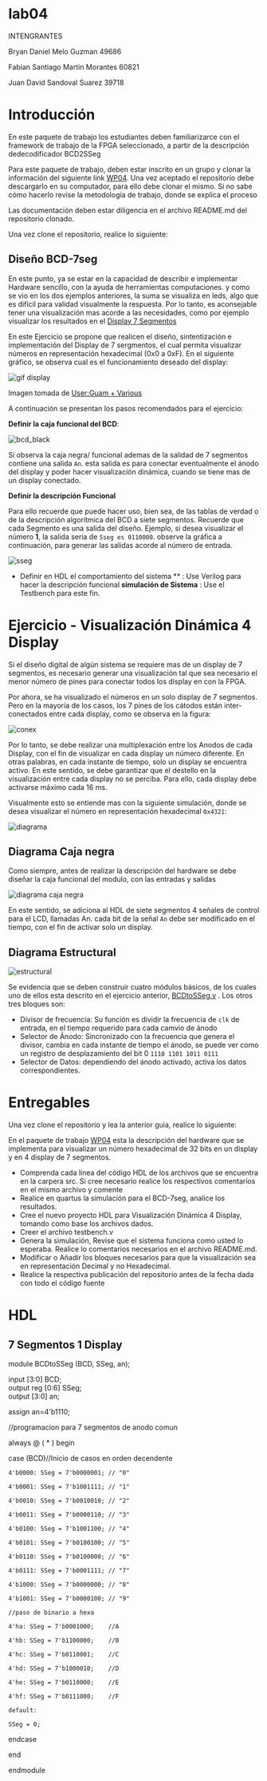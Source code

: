 # lab04

INTENGRANTES

Bryan Daniel Melo Guzman 49686

Fabian Santiago Martin Morantes 60821

Juan David Sandoval Suarez 39718

# Introducción

En este paquete de trabajo los estudiantes deben familiarizarce con el  framework de trabajo de la FPGA seleccionado, a partir de la descripción dedecodificador BCD2SSeg

Para este paquete de trabajo, deben estar inscrito en un grupo y clonar la información del siguiente link [WP04](https://classroom.github.com/g/zCBwHHKX). Una vez aceptado el repositorio debe descargarlo en su computador, para ello debe clonar el mismo. Si no sabe cómo hacerlo revise la metodología de trabajo, donde se explica el proceso

Las documentación deben estar diligencia en el archivo README.md del repositorio clonado.

Una vez clone el repositorio, realice lo siguiente:

## Diseño BCD-7seg

En este punto, ya se estar en la capacidad de describir e implementar Hardware sencillo, con la ayuda de herramientas computaciones.  y como se vio en los dos ejemplos anteriores, la suma se visualiza en leds,  algo que es difícil para  validad visualmente la respuesta. Por lo tanto, es aconsejable tener una visualización mas acorde a las necesidades, como por ejemplo  visualizar los resultados en el [ Display 7 Segmentos](https://en.wikipedia.org/wiki/Seven-segment_display) 

En este Ejercicio se propone que realicen el diseño, sintentización e implementación del Display de 7 sergmentos, el cual permita visualizar números  en representación hexadecimal (0x0 a 0xF).  En el siguiente gráfico, se observa cual es el funcionamiento deseado del display:


![gif display](https://upload.wikimedia.org/wikipedia/commons/2/2b/Seven_segment_display-animated.gif)

Imagen tomada de [User:Guam + Various](https://commons.wikimedia.org/wiki/File:Seven_segment_display-animated.gif)

A continuación se presentan los pasos recomendados para el ejercicio:

**Definir la caja funcional del BCD**: 

![bcd_black](https://github.com/Fabeltranm/SPARTAN6-ATMEGA-MAX5864/blob/master/lab/lab03-BCD2SSeg/doc/BCD2SSeg.jpg)

Si observa la caja negra/ funcional  ademas  de la salidad de 7 segmentos contiene  una salida `An`. esta salida es para conectar eventualmente el ánodo del display y  poder hacer visualización dinámica, cuando se tiene mas de un display conectado.


**Definir la descripción Funcional**

Para ello recuerde  que puede hacer uso, bien sea, de las tablas de verdad o de la descripción algorítmica del BCD a  siete segmentos. Recuerde que cada Segmento es una salida  del diseño. Ejemplo, si desea  visualizar el número **1**, la salida seria  de `Sseg es 0110000`. observe la gráfica a continuación, para generar las salidas acorde al número de entrada.

![sseg](https://upload.wikimedia.org/wikipedia/commons/thumb/0/02/7_segment_display_labeled.svg/1024px-7_segment_display_labeled.svg.png)


* Definir en  HDL el comportamiento del sistema ** :  Use Verilog para hacer la descripción funcional
**simulación de Sistema** :  Use el Testbench para este fin.


# Ejercicio - Visualización Dinámica 4 Display


Si el diseño digital de algún sistema se requiere mas de un display de 7 segmentos, es necesario  generar una visualización tal que sea necesario el menor número de pines para conectar todos los display en con la FPGA.

Por ahora, se ha visualizado el números en un solo display de 7 segmentos. Pero en la mayoría de los casos, los 7 pines de los cátodos están inter-conectados entre cada display, como se observa en la figura:

![conex](https://github.com/Fabeltranm/SPARTAN6-ATMEGA-MAX5864/blob/master/lab/lab04_display_7segx4/doc/conex.png)

Por lo tanto, se debe  realizar una multiplexación  entre los Anodos de cada Display, con el fin de visualizar en cada display un número diferente.  En otras palabras, en cada instante de tiempo, solo un display se encuentra activo. En este sentido, se debe garantizar que el destello en la visualización entre cada display no se perciba. Para ello, cada display debe activarse máximo cada 16 ms.

Visualmente esto se entiende mas con la siguiente simulación, donde se desea visualizar el  número en representación hexadecimal `0x4321`:


![diagrama](https://github.com/Fabeltranm/SPARTAN6-ATMEGA-MAX5864/blob/master/lab/lab04_display_7segx4/doc/4sseg.jpg)


## Diagrama Caja negra 

Como siempre, antes de realizar la descripción del hardware se debe diseñar la caja funcional del modulo, con las entradas y salidas

![diagrama caja negra ](https://github.com/Fabeltranm/SPARTAN6-ATMEGA-MAX5864/blob/master/lab/lab04_display_7segx4/doc/display_7segx4.jpg)

En este sentido, se adiciona al HDL de siete segmentos 4 señales de control para el LCD, llamadas An. cada bit de la señal `An` debe ser modificado en el tiempo, con el fin de activar solo un display.  

## Diagrama Estructural 

![estructural](https://github.com/Fabeltranm/SPARTAN6-ATMEGA-MAX5864/blob/master/lab/lab04_display_7segx4/doc/display_7segx4_Diag_Estructural.jpg)

Se evidencia que se deben construir cuatro módulos  básicos, de los cuales uno de ellos esta descrito en el ejercicio anterior, [BCDtoSSeg.v](https://github.com/Fabeltranm/SPARTAN6-ATMEGA-MAX5864/blob/master/lab/lab04_display_7segx4/src_ise_basys2/display_7segx4/BCDtoSSeg.v) . Los otros tres bloques son:

* Divisor de frecuencia: Su función es dividir la frecuencia de  `clk` de entrada, en el tiempo requerido para cada camvio de ánodo
* Selector de Ánodo: Sincronizado con la frecuencia  que genera el divisor, cambia en cada instante de tiempo el  ánodo, se puede ver como un registro de desplazamiento del bit 0 `1110 1101 1011 0111`
* Selector de Datos: dependiendo del ánodo activado, activa los datos correspondientes.

# Entregables

Una vez clone el repositorio y lea la anterior guia, realice lo siguiente:

En el paquete de trabajo [WP04](https://classroom.github.com/g/zCBwHHKX)   esta la descripción del hardware que se implementa para visualizar un número hexadecimal de 32 bits en un display  y en 4 display de 7 segmentos.


* Comprenda cada línea del código HDL de los  archivos que se encuentra en la carpera src. Si cree necesario realice los respectivos comentarios en el mismo archivo y comente
* Realice en quartus la simulación para el BCD-7seg, analice los resultados.
* Cree el nuevo proyecto HDL para Visualización Dinámica 4 Display, tomando como base los archivos dados.
* Creer el archivo testbench.v
* Genera la simulación, Revise que el sistema funciona como usted lo esperaba. Realice lo comentarios necesarios en el archivo README.md.
* Modificar o Añadir los bloques necesarios para que la visualización sea en representación Decimal y no Hexadecimal.
* Realice la respectiva publicación del repositorio antes de la fecha dada con todo el código  fuente 

# HDL

## 7 Segmentos 1 Display 

module BCDtoSSeg (BCD, SSeg, an);

input [3:0] BCD;	
output reg [0:6] SSeg;	
output [3:0] an;	

assign an=4'b1110;

//programacion para 7 segmentos de anodo comun

always @ ( * ) begin

  case (BCD)//Inicio de casos en orden decendente
  
    4'b0000: SSeg = 7'b0000001; // "0"  
   
	4'b0001: SSeg = 7'b1001111; // "1" 
	
	4'b0010: SSeg = 7'b0010010; // "2" 
	
	4'b0011: SSeg = 7'b0000110; // "3" 
	
	4'b0100: SSeg = 7'b1001100; // "4" 
	
	4'b0101: SSeg = 7'b0100100; // "5" 
	
	4'b0110: SSeg = 7'b0100000; // "6" 
	
	4'b0111: SSeg = 7'b0001111; // "7" 
	
	4'b1000: SSeg = 7'b0000000; // "8"  
	
	4'b1001: SSeg = 7'b0000100; // "9" 
	
	//paso de binario a hexa
	
    4'ha: SSeg = 7'b0001000;	//A
   
    4'hb: SSeg = 7'b1100000;	//B
   
    4'hc: SSeg = 7'b0110001;	//C
    
    4'hd: SSeg = 7'b1000010;	//D
   
    4'he: SSeg = 7'b0110000;	//E
   
    4'hf: SSeg = 7'b0111000;	//F
   
    default:
	
    SSeg = 0;
	
  endcase
  
end

endmodule
